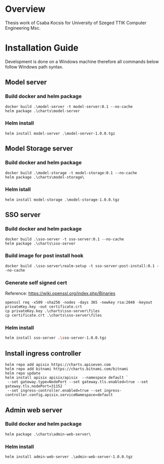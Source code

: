 # Overview
Thesis work of Csaba Kocsis for University of Szeged TTIK Computer Engineering Msc.

# Installation Guide
Development is done on a Windows machine therefore all commands below follow Windows path syntax.
## Model server
### Build docker and helm package
```pwsh
docker build .\model-server -t model-server:0.1 --no-cache
helm package .\charts\model-server
```
### Helm install
```pwsh
helm install model-server .\model-server-1.0.0.tgz
```
## Model Storage server
### Build docker and helm package
```pwsh
docker build .\model-storage -t model-storage:0.1 --no-cache
helm package .\charts\model-storage\
```
### Helm istall
```pwsh
helm install model-storage .\model-storage-1.0.0.tgz
```
## SSO server
### Build docker and helm package
```pwsh
docker build .\sso-server -t sso-server:0.1 --no-cache
helm package .\charts\sso-server
```
### Build image for post install hook
```pwsh
docker build .\sso-server\realm-setup -t sso-server-post-install:0.1 --no-cache
```
### Generate self signed cert
Reference: https://wiki.openssl.org/index.php/Binaries
```pwsh
openssl req -x509 -sha256 -nodes -days 365 -newkey rsa:2048 -keyout privateKey.key -out certificate.crt
cp privateKey.key .\charts\sso-server\files
cp certificate.crt .\charts\sso-server\files
```
### Helm install
```bash
helm install sso-server .\sso-server-1.0.0.tgz
```
## Install ingress controller
```pwsh
helm repo add apisix https://charts.apiseven.com
helm repo add bitnami https://charts.bitnami.com/bitnami
helm repo update
helm install apisix apisix/apisix  --namespace default `
 --set gateway.type=NodePort --set gateway.tls.enabled=true --set gateway.tls.nodePort=31152 `
 --set ingress-controller.enabled=true --set ingress-controller.config.apisix.serviceNamespace=default
```

## Admin web server
### Build docker and helm package
```pwsh
helm package .\charts\admin-web-server\
```
### Helm install
```pwsh
helm install admin-web-server .\admin-web-server-1.0.0.tgz
```
